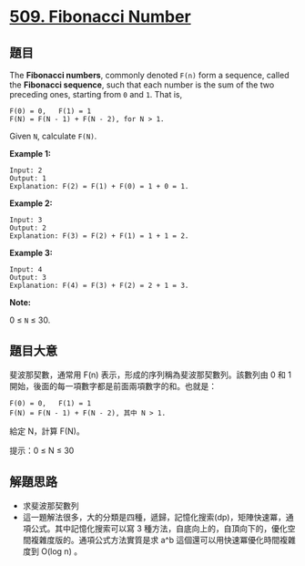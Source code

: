 # [509. Fibonacci Number](https://leetcode.com/problems/fibonacci-number/)


## 題目

The **Fibonacci numbers**, commonly denoted `F(n)` form a sequence, called the **Fibonacci sequence**, such that each number is the sum of the two preceding ones, starting from `0` and `1`. That is,

    F(0) = 0,   F(1) = 1
    F(N) = F(N - 1) + F(N - 2), for N > 1.

Given `N`, calculate `F(N)`.

**Example 1:**

    Input: 2
    Output: 1
    Explanation: F(2) = F(1) + F(0) = 1 + 0 = 1.

**Example 2:**

    Input: 3
    Output: 2
    Explanation: F(3) = F(2) + F(1) = 1 + 1 = 2.

**Example 3:**

    Input: 4
    Output: 3
    Explanation: F(4) = F(3) + F(2) = 2 + 1 = 3.

**Note:**

0 ≤ `N` ≤ 30.


## 題目大意

斐波那契數，通常用 F(n) 表示，形成的序列稱為斐波那契數列。該數列由 0 和 1 開始，後面的每一項數字都是前面兩項數字的和。也就是：

```
F(0) = 0,   F(1) = 1
F(N) = F(N - 1) + F(N - 2), 其中 N > 1.
```

給定 N，計算 F(N)。

提示：0 ≤ N ≤ 30

## 解題思路


- 求斐波那契數列
- 這一題解法很多，大的分類是四種，遞歸，記憶化搜索(dp)，矩陣快速冪，通項公式。其中記憶化搜索可以寫 3 種方法，自底向上的，自頂向下的，優化空間複雜度版的。通項公式方法實質是求 a^b 這個還可以用快速冪優化時間複雜度到 O(log n) 。
